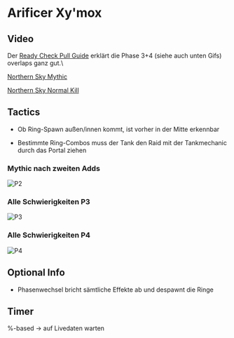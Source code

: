 # Arificer Xy'mox

## Video

Der [Ready Check Pull Guide](https://youtu.be/f3CPVFoHjQs) erklärt die Phase 3+4 (siehe auch unten Gifs) overlaps ganz gut.\

[Northern Sky Mythic](https://www.twitch.tv/videos/1261893192?t=00h58m25s)

[Northern Sky Normal Kill](https://www.twitch.tv/videos/1273585898?t=01h25m39s)

## Tactics

- Ob Ring-Spawn außen/innen kommt, ist vorher in der Mitte erkennbar

- Bestimmte Ring-Combos muss der Tank den Raid mit der Tankmechanic durch das Portal ziehen

### Mythic nach zweiten Adds
![P2](/images/artificer/mythic2ndAddGrp.gif)


### Alle Schwierigkeiten P3

![P3](/images/artificer/tankGripP3.gif)

### Alle Schwierigkeiten P4

![P4](/images/artificer/tankGripP4.gif)

## Optional Info

- Phasenwechsel bricht sämtliche Effekte ab und despawnt die Ringe

## Timer

%-based -> auf Livedaten warten
